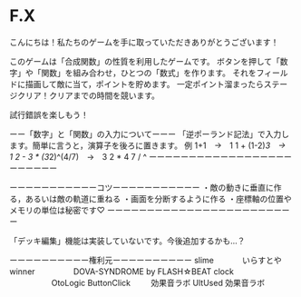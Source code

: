 # F.X

こんにちは！私たちのゲームを手に取っていただきありがとうございます！

このゲームは「合成関数」の性質を利用したゲームです。
ボタンを押して「数字」や「関数」を組み合わせ，ひとつの「数式」を作ります。
それをフィールドに描画して敵に当て，ポイントを貯めます。
一定ポイント溜まったらステージクリア！クリアまでの時間を競います。

試行錯誤を楽しもう！

ーー「数字」と「関数」の入力についてーーー
「逆ポーランド記法」で入力します。簡単に言うと，演算子を後ろに置きます。
例
1+1　→　1 1 +
(1-2)*3　→　1 2 - 3 *
(3*2)^(4/7)　→　3 2 * 4 7 / ^
ーーーーーーーーーーーーーーーーーーーーーーーー

ーーーーーーーーーーーコツーーーーーーーーーーー
・敵の動きに垂直に作る，あるいは敵の軌道に重ねる
・画面を分断するように作る
・座標軸の位置やメモリの単位は秘密です♡
ーーーーーーーーーーーーーーーーーーーーーーーー

「デッキ編集」機能は実装していないです。今後追加するかも…？



ーーーーーーーーーー権利元ーーーーーーーーーー
slime  　　　         いらすとや
winner 　　　 　    DOVA-SYNDROME  by FLASH☆BEAT
clock  　　　　　  OtoLogic
ButtonClick  　　 効果音ラボ
UltUsed          効果音ラボ
